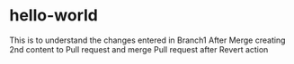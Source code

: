 # hello-world
This is to understand the changes entered in Branch1
After Merge creating 2nd content to Pull request and merge
Pull request after Revert action
